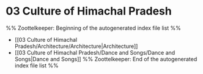 # 03 Culture of Himachal Pradesh
%% Zoottelkeeper: Beginning of the autogenerated index file list  %%
-  [[03 Culture of Himachal Pradesh/Architecture/Architecture|Architecture]]
-  [[03 Culture of Himachal Pradesh/Dance and Songs/Dance and Songs|Dance and Songs]]
%% Zoottelkeeper: End of the autogenerated index file list  %%
